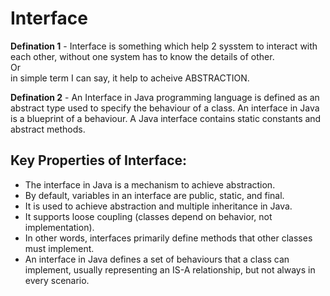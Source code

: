 # Interface

**Defination 1** -  Interface is something which help 2 sysstem to interact with each other, without one system has to know the details of other. <br /> Or <br /> in simple term I can say, it help to acheive ABSTRACTION. 

**Defination 2** - An Interface in Java programming language is defined as an abstract type used to specify the behaviour of a class. An interface in Java is a blueprint of a behaviour. A Java interface contains static constants and abstract methods.

## Key Properties of Interface:
* The interface in Java is a mechanism to achieve abstraction.
* By default, variables in an interface are public, static, and final.
* It is used to achieve abstraction and multiple inheritance in Java.
* It supports loose coupling (classes depend on behavior, not implementation).
* In other words, interfaces primarily define methods that other classes must implement.
* An interface in Java defines a set of behaviours that a class can implement, usually representing an IS-A relationship, but not always in every scenario.
